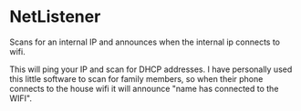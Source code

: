 # NetListener
Scans for an internal IP and announces when  the internal ip connects to wifi.

This will ping your IP and scan for DHCP addresses. I have personally used this little software to scan for family members, so when their phone connects to the house wifi it will announce "name has connected to the WIFI".
